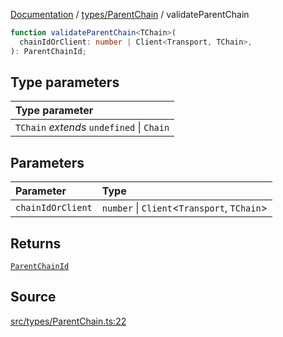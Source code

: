 [Documentation](../../../README.md) / [types/ParentChain](../README.md) / validateParentChain

```ts
function validateParentChain<TChain>(
  chainIdOrClient: number | Client<Transport, TChain>,
): ParentChainId;
```

## Type parameters

| Type parameter                            |
| :---------------------------------------- |
| `TChain` _extends_ `undefined` \| `Chain` |

## Parameters

| Parameter         | Type                                          |
| :---------------- | :-------------------------------------------- |
| `chainIdOrClient` | `number` \| `Client`\<`Transport`, `TChain`\> |

## Returns

[`ParentChainId`](../type-aliases/ParentChainId.md)

## Source

[src/types/ParentChain.ts:22](https://github.com/anegg0/arbitrum-orbit-sdk/blob/8d986d322aefb470a79fa3dc36918f72097df8c1/src/types/ParentChain.ts#L22)

